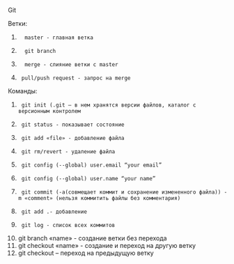 Git

Ветки:
1.       master - главная ветка 
2.       git branch
3.       merge - слияние ветки с master
4.   	pull/push request - запрос на merge
Команды:
1.   	git init (.git – в нем хранятся версии файлов, каталог с версионным контролем
2.   	git status - показывает состояние
3.   	git add «file» - добавление файла
4.   	git rm/revert - удаление файла
5.   	git config (--global) user.email “your email”
6.   	git config (--global) user.name “your name”
7.   	git commit (-a(совмещает коммит и сохранение измененного файла)) -m «comment» (нельзя коммитить файлы без комментария)
8.   	git add .- добавление
9.   	git log - список всех коммитов
10.   git branch «name» - создание ветки без перехода
11.   git checkout «name»  - создание и переход на другую ветку
12.   git checkout – переход на предыдущую ветку
